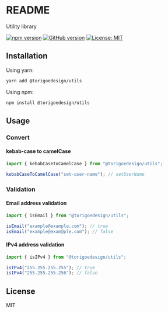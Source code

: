# README

Utility library

[![npm version](https://badge.fury.io/js/%40torigoedesign%2Futils.svg)](https://badge.fury.io/js/%40torigoedesign%2Futils)
[![GitHub version](https://badge.fury.io/gh/kiyotd%2Ftorigoedesign-utils.svg)](https://badge.fury.io/gh/kiyotd%2Ftorigoedesign-utils)
[![License: MIT](https://img.shields.io/badge/License-MIT-yellow.svg)](https://opensource.org/licenses/MIT)

## Installation

Using yarn:

```bash
yarn add @torigoedesign/utils
```

Using npm:

```bash
npm install @torigoedesign/utils
```

## Usage

### Convert

#### kebab-case to camelCase

```typescript
import { kebabCaseToCamelCase } from "@torigoedesign/utils";

kebabCaseToCamelCase("set-user-name"); // setUserName
```

### Validation

#### Email address validation

```typescript
import { isEmail } from "@torigoedesign/utils";

isEmail("example@example.com"); // true
isEmail("example@exam@ple.com"); // false
```

#### IPv4 address validation

```typescript
import { isIPv4 } from "@torigoedesign/utils";

isIPv4("255.255.255.255"); // true
isIPv4("255.255.255.256"); // false
```

## License
MIT

